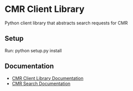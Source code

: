 # CMR Client Library
Python client library that abstracts search requests for CMR

## Setup
Run:
	python setup.py install

## Documentation
* [CMR Client Library Documentation](http://htmlpreview.github.io/?https://github.com/ghrcdaac/cmr/blob/master/pyCMR-0.1/doc.html)
* [CMR Search Documentation](https://cmr.sit.earthdata.nasa.gov/search/site/search_api_docs.html)
